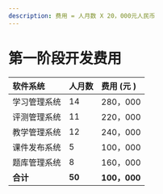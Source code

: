```yaml
---
description: 费用 = 人月数 X 20，000元人民币
---
```


# 第一阶段开发费用

| **软件系统** | **人月数** | **费用 \(元 \)** |
| :--- | :--- | :--- |
| 学习管理系统 | 14 | 280，000 |
| 评测管理系统 | 11 | 220，000 |
| 教学管理系统 | 12 | 240，000 |
| 课件发布系统 | 5 | 100，000 |
| 题库管理系统 | 8 | 160，000 |
| **合计** | **50** | **100，000** |



